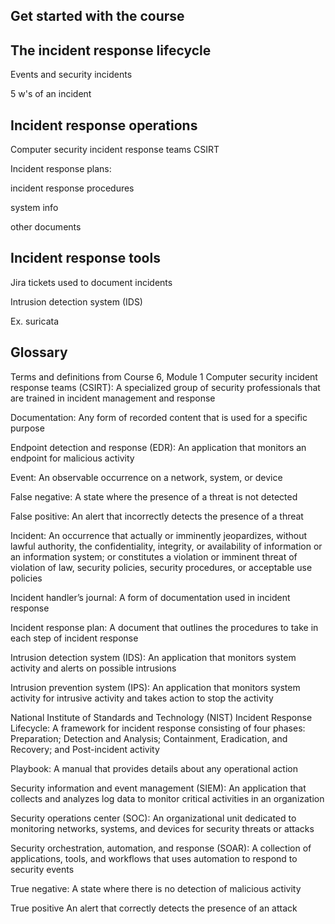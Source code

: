<h2>Get started with the course</h2>
<h2>The incident response lifecycle</h2>

Events and security incidents

5 w's of an incident

<h2>Incident response operations</h2>

Computer security incident response teams CSIRT

Incident response plans:

incident response procedures

system info

other documents

<h2>Incident response tools</h2>

Jira tickets used to document incidents

Intrusion detection system (IDS)

Ex. suricata

<h2>Glossary</h2>

Terms and definitions from Course 6, Module 1
Computer security incident response teams (CSIRT): A specialized group of security professionals that are trained in incident management and response 

Documentation: Any form of recorded content that is used for a specific purpose 

Endpoint detection and response (EDR): An application that monitors an endpoint for malicious activity

Event: An observable occurrence on a network, system, or device

False negative: A state where the presence of a threat is not detected

False positive: An alert that incorrectly detects the presence of a threat

Incident: An occurrence that actually or imminently jeopardizes, without lawful authority, the confidentiality, integrity, or availability of information or an information system; or constitutes a violation or imminent threat of violation of law, security policies, security procedures, or acceptable use policies

Incident handler’s journal: A form of documentation used in incident response

Incident response plan: A document that outlines the procedures to take in each step of incident response

Intrusion detection system (IDS): An application that monitors system activity and alerts on possible intrusions

Intrusion prevention system (IPS): An application that monitors system activity for intrusive activity and takes action to stop the activity

National Institute of Standards and Technology (NIST) Incident Response Lifecycle: A framework for incident response consisting of four phases: Preparation; Detection and Analysis; Containment, Eradication, and Recovery; and Post-incident activity

Playbook: A manual that provides details about any operational action

Security information and event management (SIEM): An application that collects and analyzes log data to monitor critical activities in an organization 

Security operations center (SOC): An organizational unit dedicated to monitoring networks, systems, and devices for security threats or attacks

Security orchestration, automation, and response (SOAR): A collection of applications, tools, and workflows that uses automation to respond to security events

True negative: A state where there is no detection of malicious activity

True positive An alert that correctly detects the presence of an attack  